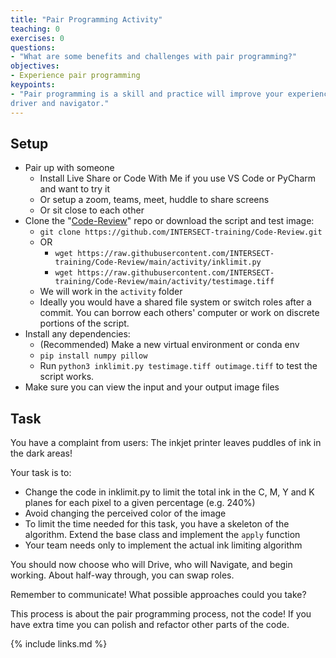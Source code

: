 ```yaml
---
title: "Pair Programming Activity"
teaching: 0
exercises: 0
questions:
- "What are some benefits and challenges with pair programming?"
objectives:
- Experience pair programming
keypoints:
- "Pair programming is a skill and practice will improve your experience as a
driver and navigator."
---
```


## Setup
* Pair up with someone
    * Install Live Share or Code With Me if you use VS Code or PyCharm and want to try it
    * Or setup a zoom, teams, meet, huddle to share screens
    * Or sit close to each other
* Clone the "[Code-Review](https://github.com/INTERSECT-training/Code-Review)" repo
or download the script and test image:
    * `git clone https://github.com/INTERSECT-training/Code-Review.git`
    * OR 
        * `wget https://raw.githubusercontent.com/INTERSECT-training/Code-Review/main/activity/inklimit.py`
        * `wget https://raw.githubusercontent.com/INTERSECT-training/Code-Review/main/activity/testimage.tiff`
    * We will work in the `activity` folder
    * Ideally you would have a shared file system or switch roles after a commit.
    You can borrow each others' computer or work on discrete portions of the script.
* Install any dependencies:
    * (Recommended) Make a new virtual environment or conda env
    * `pip install numpy pillow`
    * Run `python3 inklimit.py testimage.tiff outimage.tiff` to test the script
        works.
* Make sure you can view the input and your output image files

## Task
You have a complaint from users: The inkjet printer leaves puddles of ink in the dark areas!

Your task is to:
* Change the code in inklimit.py to limit the total ink in the C, M, Y and K planes for each pixel to a given percentage (e.g. 240%)
* Avoid changing the perceived color of the image
* To limit the time needed for this task, you have a skeleton of the algorithm.  Extend the base class and implement the `apply` function
* Your team needs only to implement the actual ink limiting algorithm

You should now choose who will Drive, who will Navigate, and begin working.
About half-way through, you can swap roles.

Remember to communicate! What possible approaches could you take?

This process is about the pair programming process, not the code!  If you have
extra time you can polish and refactor other parts of the code.

{% include links.md %}

